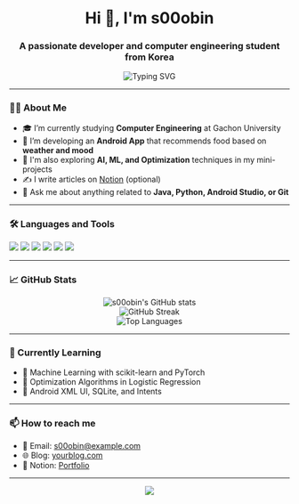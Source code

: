 <h1 align="center">Hi 👋, I'm s00obin</h1>
<h3 align="center">A passionate developer and computer engineering student from Korea</h3>

<p align="center">
  <img src="https://readme-typing-svg.herokuapp.com?font=Fira+Code&pause=1000&center=true&width=435&lines=Welcome+to+my+GitHub!;Android+Dev+%7C+ML+Enthusiast;Always+learning+new+things!" alt="Typing SVG" />
</p>

---

### 👨‍💻 About Me
- 🎓 I’m currently studying **Computer Engineering** at Gachon University  
- 📱 I’m developing an **Android App** that recommends food based on **weather and mood**  
- 🤖 I'm also exploring **AI, ML, and Optimization** techniques in my mini-projects  
- ✍️ I write articles on [Notion](https://your-notion-link.com) (optional)
- 💬 Ask me about anything related to **Java, Python, Android Studio, or Git**

---

### 🛠️ Languages and Tools

<p align="left">
  <img src="https://img.shields.io/badge/Java-007396?style=flat&logo=java&logoColor=white" />
  <img src="https://img.shields.io/badge/Python-3776AB?style=flat&logo=python&logoColor=white" />
  <img src="https://img.shields.io/badge/Android-3DDC84?style=flat&logo=android&logoColor=white" />
  <img src="https://img.shields.io/badge/VS%20Code-007ACC?style=flat&logo=visual-studio-code&logoColor=white" />
  <img src="https://img.shields.io/badge/Git-F05032?style=flat&logo=git&logoColor=white" />
  <img src="https://img.shields.io/badge/GitHub-181717?style=flat&logo=github&logoColor=white" />
</p>

---

### 📈 GitHub Stats

<p align="center">
  <img src="https://github-readme-stats.vercel.app/api?username=s00obin&show_icons=true&theme=tokyonight" alt="s00obin's GitHub stats" />
  <br />
  <img src="https://github-readme-streak-stats.herokuapp.com/?user=s00obin&theme=tokyonight" alt="GitHub Streak" />
  <br />
  <img src="https://github-readme-stats.vercel.app/api/top-langs/?username=s00obin&layout=compact&theme=tokyonight" alt="Top Languages" />
</p>

---

### 🌱 Currently Learning
- 🧠 Machine Learning with scikit-learn and PyTorch  
- 🧮 Optimization Algorithms in Logistic Regression  
- 📲 Android XML UI, SQLite, and Intents

---

### 📫 How to reach me
- 📧 Email: s00obin@example.com  
- 🌐 Blog: [yourblog.com](https://yourblog.com)  
- 📝 Notion: [Portfolio](https://your-notion-link.com)

---

<p align="center">
  <img src="https://capsule-render.vercel.app/api?type=waving&color=0:3DDC84,100:8E2DE2&height=120&section=footer" />
</p>

